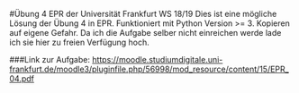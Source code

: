#Übung 4 EPR der Universität Frankfurt WS 18/19 
Dies ist eine mögliche Lösung der Übung 4 in EPR. Funktioniert mit Python Version >= 3. 
Kopieren auf eigene Gefahr. Da ich die Aufgabe selber nicht einreichen werde lade ich sie hier zu freien Verfügung hoch.

###Link zur Aufgabe:
https://moodle.studiumdigitale.uni-frankfurt.de/moodle3/pluginfile.php/56998/mod_resource/content/15/EPR_04.pdf